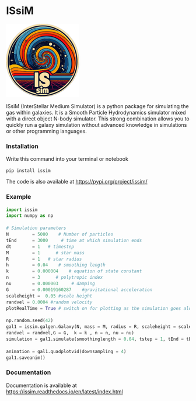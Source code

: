 # ISsiM

<img src="./docs/ISsiMlogo.png" width="200" height="200">

ISsiM (InterStellar Medium Simulator) is a python package for simulating the gas within galaxies. It is a Smooth Particle Hydrodynamics simulator mixed with a direct object N-body simulator. This strong combination allows you to quickly run a galaxy simulation without advanced knowledge in simulations or other programming languages. 

### Installation

Write this command into your terminal or notebook 

`pip install issim`

The code is also available at <https://pypi.org/project/issim/>

### Example 

```python 
import issim
import numpy as np

# Simulation parameters
N         = 5000    # Number of particles
tEnd      = 3000     # time at which simulation ends
dt        = 1   # timestep
M         = 1      # star mass
R         = 1   # star radius
h         = 0.04    # smoothing length
k         = 0.000004    # equation of state constant
n         = 3      # polytropic index
nu        = 0.000003     # damping
G         = 0.00019160287    #gravitational acceleration
scaleheight =  0.05 #scale height
randvel = 0.0004 #random velocity 
plotRealTime = True # switch on for plotting as the simulation goes along

np.random.seed(42)     
gal1 = issim.galgen.Galaxy(N, mass = M, radius = R, scaleheight = scaleheight,
randvel = randvel,G = G,  k = k , n = n, nu = nu)
simulation = gal1.simulate(smoothinglength = 0.04, tstep = 1, tEnd = tEnd)

animation = gal1.quadplotvid(downsampling = 4)
gal1.saveanim()
```

### Documentation
Documentation is available at <https://issim.readthedocs.io/en/latest/index.html>
